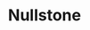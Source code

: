 ---
git: https://github.com/nullstone-io/nullstone
linkedin: https://linkedin.com/company/nullstone
logohandle: nullstoneio
sort: nullstone
title: Nullstone
twitter: https://x.com/nullstone_io
website: https://www.nullstone.io/
---